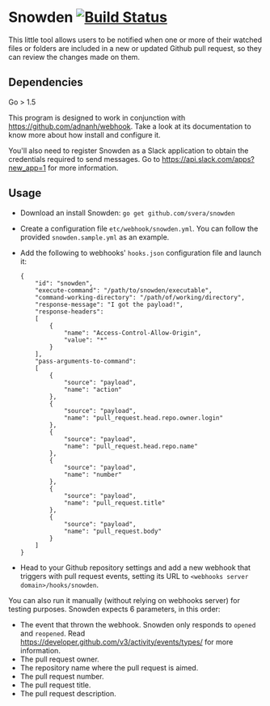 # Snowden [![Build Status](https://travis-ci.org/svera/snowden.svg?branch=master)](https://travis-ci.org/svera/snowden)
This little tool allows users to be notified when one or more of their watched files or folders are included in a new or updated 
Github pull request, so they can review the changes made on them.

## Dependencies

Go > 1.5

This program is designed to work in conjunction with https://github.com/adnanh/webhook. Take a look at its documentation to know
more about how install and configure it.

You'll also need to register Snowden as a Slack application to obtain the credentials required to send messages.
Go to https://api.slack.com/apps?new_app=1 for more information.

## Usage

* Download an install Snowden: `go get github.com/svera/snowden`

* Create a configuration file `etc/webhook/snowden.yml`. You can follow the provided `snowden.sample.yml` as an example.

* Add the following to webhooks' `hooks.json` configuration file and launch it:
    ```
    {
        "id": "snowden",
        "execute-command": "/path/to/snowden/executable",
        "command-working-directory": "/path/of/working/directory",
        "response-message": "I got the payload!",
        "response-headers":
        [
            {
                "name": "Access-Control-Allow-Origin",
                "value": "*"
            }
        ],
        "pass-arguments-to-command":
        [
            {
                "source": "payload",
                "name": "action"
            },
            {
                "source": "payload",
                "name": "pull_request.head.repo.owner.login"
            },
            {
                "source": "payload",
                "name": "pull_request.head.repo.name"
            },      
            {
                "source": "payload",
                "name": "number"
            },
            {
                "source": "payload",
                "name": "pull_request.title"
            },
            {
                "source": "payload",
                "name": "pull_request.body"
            }            
        ]
    }
    ```

* Head to your Github repository settings and add a new webhook that triggers with pull request events, setting its URL 
to `<webhooks server domain>/hooks/snowden`.

You can also run it manually (without relying on webhooks server) for testing purposes. Snowden expects 6 parameters, in this order:

* The event that thrown the webhook. Snowden only responds to `opened` and `reopened`.
Read https://developer.github.com/v3/activity/events/types/ for more information.
* The pull request owner.
* The repository name where the pull request is aimed.
* The pull request number.
* The pull request title.
* The pull request description.
